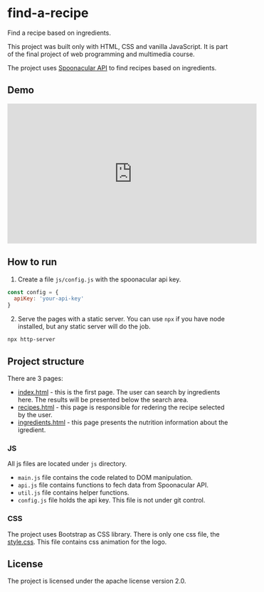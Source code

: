 # find-a-recipe

Find a recipe based on ingredients.

This project was built only with HTML, CSS and vanilla JavaScript. It is part of the final project of web programming and multimedia course.

The project uses [Spoonacular API](https://spoonacular.com/food-api) to find recipes based on ingredients.

## Demo


<iframe width="560" height="315" src="https://www.youtube.com/embed/3EUDertcewE" title="YouTube video player" frameborder="0" allow="accelerometer; autoplay; clipboard-write; encrypted-media; gyroscope; picture-in-picture; web-share" allowfullscreen></iframe>


## How to run

1. Create a file `js/config.js` with the spoonacular api key.

```javascript
const config = {
  apiKey: 'your-api-key'
}
```

2. Serve the pages with a static server. You can use `npx` if you have node installed, but any static server will do the job.

```
npx http-server
```

## Project structure

There are 3 pages:

 - [index.html](index.html) - this is the first page. The user can search by ingredients here. The results will be presented below the search area.
 - [recipes.html](recipes.html) - this page is responsible for redering the recipe selected by the user.
 - [ingredients.html](ingredient.html) - this page presents the nutrition information about the igredient.

### JS

All js files are located under `js` directory.
 - `main.js` file contains the code related to DOM manipulation.
 - `api.js` file contains functions to fech data from Spoonacular API.
 - `util.js` file contains helper functions. 
 - `config.js` file holds the api key. This file is not under git control.

### CSS

The project uses Bootstrap as CSS library.
There is only one css file, the [style.css](css/style.css). This file contains css animation for the logo.

## License

The project is licensed under the apache license version 2.0.
